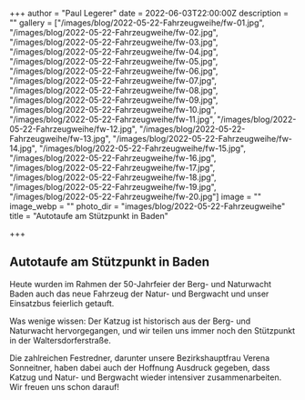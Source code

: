 +++
author = "Paul Legerer"
date = 2022-06-03T22:00:00Z
description = ""
gallery = ["/images/blog/2022-05-22-Fahrzeugweihe/fw-01.jpg", "/images/blog/2022-05-22-Fahrzeugweihe/fw-02.jpg", "/images/blog/2022-05-22-Fahrzeugweihe/fw-03.jpg", "/images/blog/2022-05-22-Fahrzeugweihe/fw-04.jpg", "/images/blog/2022-05-22-Fahrzeugweihe/fw-05.jpg", "/images/blog/2022-05-22-Fahrzeugweihe/fw-06.jpg", "/images/blog/2022-05-22-Fahrzeugweihe/fw-07.jpg", "/images/blog/2022-05-22-Fahrzeugweihe/fw-08.jpg", "/images/blog/2022-05-22-Fahrzeugweihe/fw-09.jpg", "/images/blog/2022-05-22-Fahrzeugweihe/fw-10.jpg", "/images/blog/2022-05-22-Fahrzeugweihe/fw-11.jpg", "/images/blog/2022-05-22-Fahrzeugweihe/fw-12.jpg", "/images/blog/2022-05-22-Fahrzeugweihe/fw-13.jpg", "/images/blog/2022-05-22-Fahrzeugweihe/fw-14.jpg", "/images/blog/2022-05-22-Fahrzeugweihe/fw-15.jpg", "/images/blog/2022-05-22-Fahrzeugweihe/fw-16.jpg", "/images/blog/2022-05-22-Fahrzeugweihe/fw-17.jpg", "/images/blog/2022-05-22-Fahrzeugweihe/fw-18.jpg", "/images/blog/2022-05-22-Fahrzeugweihe/fw-19.jpg", "/images/blog/2022-05-22-Fahrzeugweihe/fw-20.jpg"]
image = ""
image_webp = ""
photo_dir = "images/blog/2022-05-22-Fahrzeugweihe"
title = "Autotaufe am Stützpunkt in Baden"

+++
## Autotaufe am Stützpunkt in Baden

Heute wurden im Rahmen der 50-Jahrfeier der Berg- und Naturwacht Baden auch das neue Fahrzeug der Natur- und Bergwacht und unser Einsatzbus feierlich getauft.

Was wenige wissen: Der Katzug ist historisch aus der Berg- und Naturwacht hervorgegangen, und wir teilen uns immer noch den Stützpunkt in der Waltersdorferstraße.

Die zahlreichen Festredner, darunter unsere Bezirkshauptfrau Verena Sonneitner, haben dabei auch der Hoffnung Ausdruck gegeben, dass Katzug und Natur- und Bergwacht wieder intensiver zusammenarbeiten. Wir freuen uns schon darauf!  